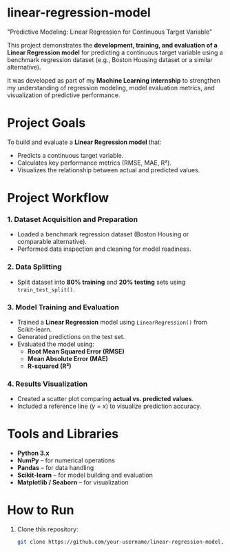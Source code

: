 # linear-regression-model
"Predictive Modeling: Linear Regression for Continuous Target Variable"

This project demonstrates the **development, training, and evaluation of a Linear Regression model** for predicting a continuous target variable using a benchmark regression dataset (e.g., Boston Housing dataset or a similar alternative).  

It was developed as part of my **Machine Learning internship** to strengthen my understanding of regression modeling, model evaluation metrics, and visualization of predictive performance.

# Project Goals

To build and evaluate a **Linear Regression model** that:
- Predicts a continuous target variable.
- Calculates key performance metrics (RMSE, MAE, R²).
- Visualizes the relationship between actual and predicted values.

# Project Workflow

### 1. Dataset Acquisition and Preparation
- Loaded a benchmark regression dataset (Boston Housing or comparable alternative).
- Performed data inspection and cleaning for model readiness.

### 2. Data Splitting
- Split dataset into **80% training** and **20% testing** sets using `train_test_split()`.

### 3. Model Training and Evaluation
- Trained a **Linear Regression** model using `LinearRegression()` from Scikit-learn.  
- Generated predictions on the test set.  
- Evaluated the model using:
  - **Root Mean Squared Error (RMSE)**
  - **Mean Absolute Error (MAE)**
  - **R-squared (R²)**

### 4. Results Visualization
- Created a scatter plot comparing **actual vs. predicted values**.
- Included a reference line (*y = x*) to visualize prediction accuracy.

# Tools and Libraries
- **Python 3.x**
- **NumPy** – for numerical operations  
- **Pandas** – for data handling  
- **Scikit-learn** – for model building and evaluation  
- **Matplotlib / Seaborn** – for visualization  

# How to Run

1. Clone this repository:
   ```bash
   git clone https://github.com/your-username/linear-regression-model.git
